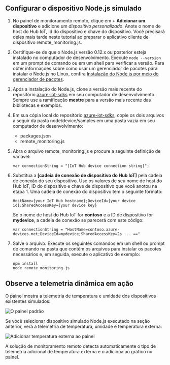 ## <a name="configure-the-nodejs-simulated-device"></a>Configurar o dispositivo Node.js simulado
1. No painel de monitoramento remoto, clique em **+ Adicionar um dispositivo** e adicione um *dispositivo personalizado*. Anote o nome de host do Hub IoT, id do dispositivo e chave do dispositivo. Você precisará deles mais tarde neste tutorial ao preparar o aplicativo cliente de dispositivo remote_monitoring.js.
2. Certifique-se de que o Node.js versão 0.12.x ou posterior esteja instalado no computador de desenvolvimento. Execute `node --version` em um prompt de comando ou em um shell para verificar a versão. Para obter informações sobre como usar um gerenciador de pacotes para instalar o Node.js no Linux, confira [Instalação do Node.js por meio do gerenciador de pacotes][node-linux].
3. Após a instalação do Node.js, clone a versão mais recente do repositório [azure-iot-sdks][lnk-github-repo] em seu computador de desenvolvimento. Sempre use a ramificação **mestre** para a versão mais recente das bibliotecas e exemplos.
4. Em sua cópia local do repositório [azure-iot-sdks][lnk-github-repo], copie os dois arquivos a seguir da pasta node/device/samples em uma pasta vazia em seu computador de desenvolvimento:
   
   * packages.json
   * remote_monitoring.js
5. Abra o arquivo remote_monitoring.js e procure a seguinte definição de variável:
   
    ```
    var connectionString = "[IoT Hub device connection string]";
    ```
6. Substitua a **[cadeia de conexão de dispositivo do Hub IoT]** pela cadeia de conexão do seu dispositivo. Use os valores de seu nome de host do Hub IoT, ID do dispositivo e chave de dispositivo que você anotou na etapa 1. Uma cadeia de conexão do dispositivo tem o seguinte formato:
   
    ```
    HostName={your IoT Hub hostname};DeviceId={your device id};SharedAccessKey={your device key}
    ```
   
    Se o nome de host do Hub IoT for **contoso** e a ID de dispositivo for **mydevice**, a cadeia de conexão se parecerá com este código:
   
    ```
    var connectionString = "HostName=contoso.azure-devices.net;DeviceId=mydevice;SharedAccessKey=2s ... =="
    ```
7. Salve o arquivo. Execute os seguintes comandos em um shell ou prompt de comando na pasta que contém os arquivos para instalar os pacotes necessários e, em seguida, execute o aplicativo de exemplo:
   
    ```
    npm install
    node remote_monitoring.js
    ```

## <a name="observe-dynamic-telemetry-in-action"></a>Observe a telemetria dinâmica em ação
O painel mostra a telemetria de temperatura e umidade dos dispositivos existentes simulados:

![O painel padrão][image1]

Se você selecionar dispositivo simulado Node.js executado na seção anterior, verá a telemetria de temperatura, umidade e temperatura externa:

![Adicionar temperatura externa ao painel][image2]

A solução de monitoramento remoto detecta automaticamente o tipo de telemetria adicional de temperatura externa e o adiciona ao gráfico no painel.

[node-linux]: https://github.com/nodejs/node-v0.x-archive/wiki/Installing-Node.js-via-package-manager
[lnk-github-repo]: https://github.com/Azure/azure-iot-sdk-node
[image1]: media/iot-suite-send-external-temperature/image1.png
[image2]: media/iot-suite-send-external-temperature/image2.png